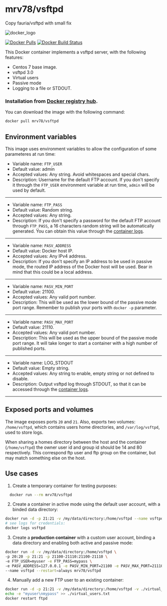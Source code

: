 # mrv78/vsftpd
Copy fauria/vsftpd with small fix

![docker_logo](https://raw.githubusercontent.com/fauria/docker-vsftpd/master/docker_139x115.png)

[![Docker Pulls](https://img.shields.io/docker/pulls/mrv78/vsftpd.svg?style=plastic)](https://hub.docker.com/r/mrv78/vsftpd/)
[![Docker Build Status](https://img.shields.io/docker/build/mrv78/vsftpd.svg?style=plastic)](https://hub.docker.com/r/mrv78/vsftpd/builds/)

This Docker container implements a vsftpd server, with the following features:

 * Centos 7 base image.
 * vsftpd 3.0
 * Virtual users
 * Passive mode
 * Logging to a file or STDOUT.

### Installation from [Docker registry hub](https://registry.hub.docker.com/u/mrv78/vsftpd/).

You can download the image with the following command:

```bash
docker pull mrv78/vsftpd
```

Environment variables
----

This image uses environment variables to allow the configuration of some parameteres at run time:

* Variable name: `FTP_USER`
* Default value: admin
* Accepted values: Any string. Avoid whitespaces and special chars.
* Description: Username for the default FTP account. If you don't specify it through the `FTP_USER` environment variable at run time, `admin` will be used by default.

----

* Variable name: `FTP_PASS`
* Default value: Random string.
* Accepted values: Any string.
* Description: If you don't specify a password for the default FTP account through `FTP_PASS`, a 16 characters random string will be automatically generated. You can obtain this value through the [container logs](https://docs.docker.com/reference/commandline/logs/).

----

* Variable name: `PASV_ADDRESS`
* Default value: Docker host IP.
* Accepted values: Any IPv4 address.
* Description: If you don't specify an IP address to be used in passive mode, the routed IP address of the Docker host will be used. Bear in mind that this could be a local address.

----

* Variable name: `PASV_MIN_PORT`
* Default value: 21100.
* Accepted values: Any valid port number.
* Description: This will be used as the lower bound of the passive mode port range. Remember to publish your ports with `docker -p` parameter.

----

* Variable name: `PASV_MAX_PORT`
* Default value: 21110.
* Accepted values: Any valid port number.
* Description: This will be used as the upper bound of the passive mode port range. It will take longer to start a container with a high number of published ports.

----

* Variable name: LOG_STDOUT
* Default value: Empty string.
* Accepted values: Any string to enable, empty string or not defined to disable.
* Description: Output vsftpd log through STDOUT, so that it can be accessed through the [container logs](https://docs.docker.com/reference/commandline/logs/).

----

Exposed ports and volumes
----

The image exposes ports `20` and `21`. Also, exports two volumes: `/home/vsftpd`, which contains users home directories, and `/var/log/vsftpd`, used to store logs.

When sharing a homes directory between the host and the container (`/home/vsftpd`) the owner user id and group id should be 14 and 80 respectively. This correspond ftp user and ftp group on the container, but may match something else on the host.

Use cases
----

1) Create a temporary container for testing purposes:
```bash
  docker run --rm mrv78/vsftpd
```

2) Create a container in active mode using the default user account, with a binded data directory:
```bash
docker run -d -p 21:21 -v /my/data/directory:/home/vsftpd --name vsftpd mrv78/vsftpd
# see logs for credentials:
docker logs vsftpd
```

3) Create a **production container** with a custom user account, binding a data directory and enabling both active and passive mode:
```bash
docker run -d -v /my/data/directory:/home/vsftpd \
-p 20:20 -p 21:21 -p 21100-21110:21100-21110 \
-e FTP_USER=myuser -e FTP_PASS=mypass \
-e PASV_ADDRESS=127.0.0.1 -e PASV_MIN_PORT=21100 -e PASV_MAX_PORT=21110 \
--name vsftpd --restart=always mrv78/vsftpd
```

4) Manually add a new FTP user to an existing container:
```bash
docker run -d -p 21:21 -v /my/data/directory:/home/vsftpd -v ./virtual_users.txt:/etc/vsftpd/virtual_users.txt --name ftpd mrv78/vsftpd
echo -e "myuser\nmypass" >> ./virtual_users.txt
docker restart ftpd
```
